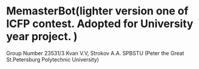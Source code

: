 # MemasterBot(lighter version one of ICFP contest. Adopted for University year project. )
Group Number 23531/3 
Kvan V.V, Strokov A.A.
SPBSTU (Peter the Great St.Petersburg Polytechnic University)
